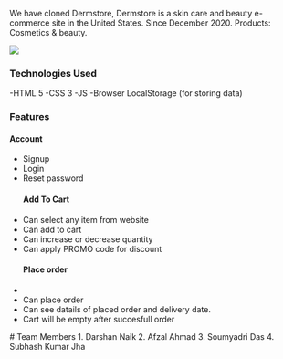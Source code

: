 We have cloned Dermstore, Dermstore is a skin care and beauty e-commerce site in the United States. Since December 2020.
Products: Cosmetics & beauty.

<div>
  <img src="C:\Users\Afzal\Desktop\ss\derm.png" />
</div>

### Technologies Used
-HTML 5
-CSS 3
-JS
-Browser LocalStorage (for storing data)
### Features
<h4>Account</h4>
<ul>
    <li>Signup</li>
    <li>Login</li>
    <li>Reset password</li>
</ul>
<ul>
  <h4>Add To Cart</h4>
    <li>Can select any item from website</li>
    <li>Can add to cart</li>
    <li>Can increase or decrease quantity</li>
    <li>Can apply PROMO code for discount</li>
</ul>

<ul>
  <h4>Place order</h4>
    <li></li>
    <li>Can place order</li>
    <li>Can see datails of placed order and delivery date.</li>
    <li>Cart will be empty after succesfull order</li>
</ul>
# Team Members
1. Darshan Naik
2. Afzal Ahmad
3. Soumyadri Das
4. Subhash Kumar Jha
